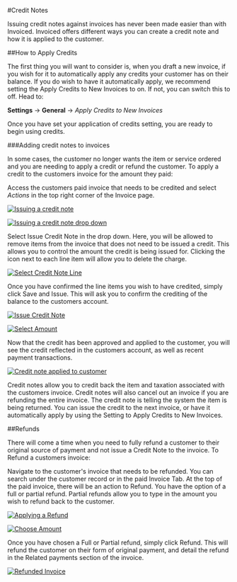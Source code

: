 #Credit Notes

Issuing credit notes against invoices has never been made easier than with Invoiced. Invoiced offers different ways you can create a credit note and how it is applied to the customer. 

##How to Apply Credits

The first thing you will want to consider is, when you draft a new invoice, if you wish for it to  automatically apply any credits your customer has on their balance. If you do wish to have it automatically apply, we recommend setting the Apply Credits to New Invoices to on. If not, you can switch this to off. Head to:

**Settings** &rarr; **General** &rarr; *Apply Credits to New Invoices*

Once you have set your application of credits setting, you are ready to begin using credits. 

###Adding credit notes to invoices

In some cases, the customer no longer wants the item or service ordered and you are needing to apply a credit or refund the customer. To apply a credit to the customers invoice for the amount they paid:

Access the customers paid invoice that needs to be credited and select *Actions* in the top right corner of the Invoice page. 

[![Issuing a credit note](../img/more.png)](../img/more.png)

[![Issuing a credit note drop down](../img/issue-note.png)](../img/issue-note.png)

Select Issue Credit Note in the drop down. Here, you will be allowed to remove items from the invoice that does not need to be issued a credit. This allows you to control the amount the credit is being issued for. Clicking the icon next to each line item will allow you to delete the charge. 

[![Select Credit Note Line](../img/credit-note.png)](../img/credit-note.png)

Once you have confirmed the line items you wish to have credited, simply click Save and Issue. This will ask you to confirm the crediting of the balance to the customers account. 

[![Issue Credit Note](../img/issue-note-2.png)](../img/issue-note-2.png)

[![Select Amount](../img/issue-note-3.png)](../img/issue-note-3.png)


Now that the credit has been approved and applied to the customer, you will see the credit reflected in the customers account, as well as recent payment transactions.  

[![Credit note applied to customer](../img/credit-note-applied.png)](../img/credit-note-applied.png)

Credit notes allow you to credit back the item and taxation associated with the customers invoice. Credit notes will also cancel out an invoice if you are refunding the entire invoice. The credit note is telling the system the item is being returned. You can issue the credit to the next invoice, or have it automatically apply by using the Setting to Apply Credits to New Invoices. 

##Refunds

There will come a time when you need to fully refund a customer to their original source of payment and not issue a Credit Note to the invoice. To Refund a customers invoice:

Navigate to the customer's invoice that needs to be refunded. You can search under the customer record or in the paid Invoice Tab. At the top of the paid invoice, there will be an action to Refund. You have the option of a full or partial refund. Partial refunds allow you to type in the amount you wish to refund back to the customer. 

[![Applying a Refund](../img/refund.png)](../img/refund.png)

[![Choose Amount](../img/refund-1.png)](../img/refund-1.png)


Once you have chosen a Full or Partial refund, simply click Refund. This will refund the customer on their form of original payment, and detail the refund in the Related payments section of the invoice.

[![Refunded Invoice](../img/refund-invoice.png)](../img/refund-invoice.png)

